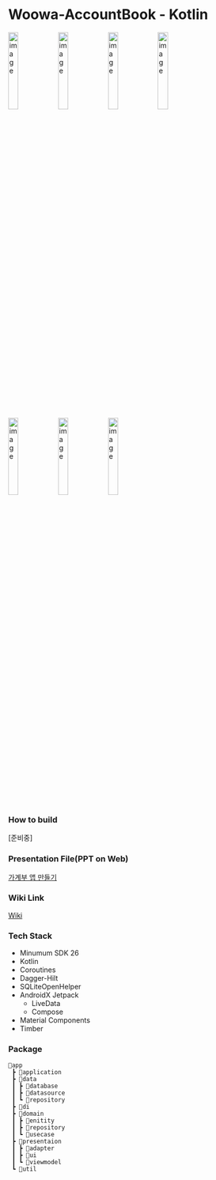 # Woowa-AccountBook - Kotlin

<img alt="image" src="https://user-images.githubusercontent.com/81508084/187197415-ae38b675-8b48-41de-9459-2101390e5e29.png" width="20%"><img alt="image" src="https://user-images.githubusercontent.com/81508084/187197499-f7c8e40d-e59e-49b7-8bb9-0d85504b6d66.png" width="20%"><img alt="image" src="https://user-images.githubusercontent.com/81508084/187197519-1ae36ada-40af-4e4c-9444-e98e5b182bd9.png" width="20%"><img alt="image" src="https://user-images.githubusercontent.com/81508084/187197569-3501825e-61fe-4b1c-945b-a74c179a0afb.png" width="20%">
<img alt="image" src="https://user-images.githubusercontent.com/81508084/187197778-bc5cb1db-6180-4bff-a860-43a9b2f74a79.png" width="20%"><img alt="image" src="https://user-images.githubusercontent.com/81508084/187197899-4eee69f3-a8a2-44d9-98af-82ed78bb6ca4.png" width="20%"><img alt="image" src="https://user-images.githubusercontent.com/81508084/187198019-255a2c6c-8c87-4381-8545-c060087c059c.png" width="20%">


### How to build
[준비중]

### Presentation File(PPT on Web)
[가계부 앱 만들기](https://www.miricanvas.com/v/11b6u07)

### Wiki Link
[Wiki](https://github.com/woowa-techcamp-2022/android-accountbook-01/wiki)

### Tech Stack

- Minumum SDK 26
- Kotlin
- Coroutines
- Dagger-Hilt
- SQLiteOpenHelper
- AndroidX Jetpack
    - LiveData
    - Compose
- Material Components
- Timber

### Package

```
📂app
 ┣ 📂application
 ┣ 📂data
 ┃ ┣ 📂database
 ┃ ┣ 📂datasource
 ┃ ┗ 📂repository
 ┣ 📂di
 ┣ 📂domain
 ┃ ┣ 📂enitity
 ┃ ┣ 📂repository
 ┃ ┗ 📂usecase
 ┣ 📂presentaion
 ┃ ┣ 📂adapter
 ┃ ┣ 📂ui
 ┃ ┗ 📂viewmodel
 ┗ 📂util
```
